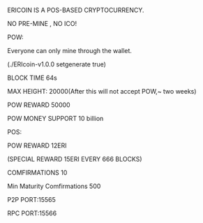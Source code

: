 ERICOIN IS A POS-BASED CRYPTOCURRENCY.

NO PRE-MINE , NO ICO!

POW:

Everyone can only mine through the wallet.

(./ERIcoin-v1.0.0 setgenerate true)

BLOCK TIME  64s

MAX HEIGHT: 20000(After this will not accept POW,~ two weeks)

POW REWARD 50000

POW MONEY SUPPORT 10 billion

POS:

POW REWARD   12ERI

(SPECIAL REWARD 15ERI EVERY 666 BLOCKS)

COMFIRMATIONS 10

Min Maturity Comfirmations 500

P2P PORT:15565

RPC PORT:15566

